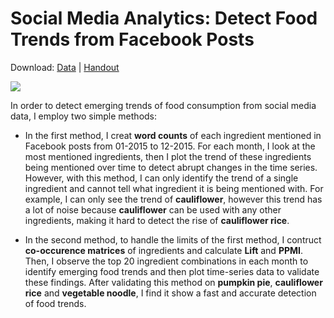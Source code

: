 # Social Media Analytics: Detect Food Trends from Facebook Posts

Download: [Data](https://drive.google.com/file/d/1xlWqW9I9qnxXmnjiwnTpE9Qk92JCkLua/view?usp=sharing) | [Handout](https://github.com/chriskhanhtran/facebook-detect-food-trends/blob/master/handout.pdf)

<img src="https://raw.githubusercontent.com/chriskhanhtran/chriskhanhtran.github.io/master/images/fb-food-trends.png"/>

In order to detect emerging trends of food consumption from social media data, I employ two simple methods:

- In the first method, I creat **word counts** of each ingredient mentioned in Facebook posts from 01-2015 to 12-2015. For each month, I look at the most mentioned ingredients, then I plot the trend of these ingredients being mentioned over time to detect abrupt changes in the time series. However, with this method, I can only identify the trend of a single ingredient and cannot tell what ingredient it is being mentioned with. For example, I can only see the trend of **cauliflower**, however this trend has a lot of noise because **cauliflower** can be used with any other ingredients, making it hard to detect the rise of **cauliflower rice**.


- In the second method, to handle the limits of the first method, I contruct **co-occurence matrices** of ingredients and calculate **Lift** and **PPMI**. Then, I observe the top 20 ingredient combinations in each month to identify emerging food trends and then plot time-series data to validate these findings. After validating this method on **pumpkin pie**, **cauliflower rice** and **vegetable noodle**, I find it show a fast and accurate detection of food trends.
